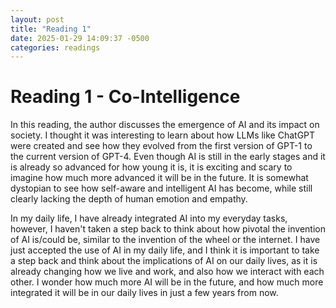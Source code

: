 ```yaml
---
layout: post
title: "Reading 1"
date: 2025-01-29 14:09:37 -0500
categories: readings
---
```


# Reading 1 - Co-Intelligence

In this reading, the author discusses the emergence of AI and its impact on society. I thought it was interesting to learn about how LLMs like ChatGPT were created and see how they evolved from the first version of GPT-1 to the current version of GPT-4. Even though AI is still in the early stages and it is already so advanced for how young it is, it is exciting and scary to imagine how much more advanced it will be in the future. It is somewhat dystopian to see how self-aware and intelligent AI has become, while still clearly lacking the depth of human emotion and empathy.

In my daily life, I have already integrated AI into my everyday tasks, however, I haven't taken a step back to think about how pivotal the invention of AI is/could be, similar to the invention of the wheel or the internet. I have just accepted the use of AI in my daily life, and I think it is important to take a step back and think about the implications of AI on our daily lives, as it is already changing how we live and work, and also how we interact with each other. I wonder how much more AI will be in the future, and how much more integrated it will be in our daily lives in just a few years from now.
